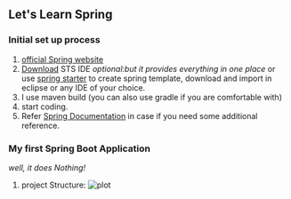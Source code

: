 ## Let's Learn Spring

### Initial set up process

1. [official Spring website](https://spring.io/)
2. [Download](https://spring.io/tools) STS IDE *optional:but it provides everything in one place* or use [spring starter](https://start.spring.io/) to create spring template, download and import in eclipse or any IDE of your choice.
3. I use maven build (you can also use gradle if you are comfortable with)
4. start coding.
5. Refer [Spring Documentation](https://docs.spring.io/spring-framework/docs/current/reference/html/) in case if you need some additional reference.

### My first Spring Boot Application
*well, it does Nothing!*
1. project Structure:
![plot](./directory_1/directory_2/.../directory_n/plot.png)


